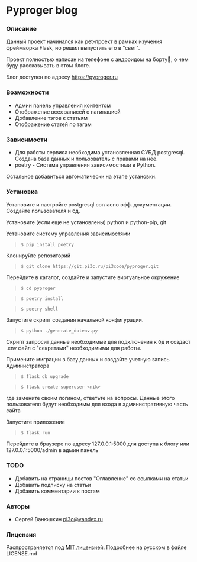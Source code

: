 #                 Pyproger blog

### Описание
Данный проект начинался как pet-проект в рамках изучения фреймворка Flask, но решил выпустить его в "свет".

Проект полностью написан на телефоне с андроидом на борту🙂, о чем буду рассказывать в этом блоге.

Блог доступен по адресу https://pyproger.ru

### Возможности
- Админ панель управления контентом
- Отображение всех записей с пагинацией
- Добавление тэгов к статьям
- Отображение статей по тэгам

### Зависимости
- Для работы сервиса необходима установленная СУБД postgresql. Создана база данных и пользователь с правами на нее.
- poetry - Система управления зависимостями в Python.

Остальное добавиться автоматически на этапе установки.

### Установка
Установите и настройте postgresql согласно офф. документации. Создайте пользователя и бд. 

Установите (если еще не установлены) python и python-pip, git

Установите систему управления зависимостями
> `$ pip install poetry`

Клонируйте репозиторий
> `$ git clone https://git.pi3c.ru/pi3code/pyproger.git`

Перейдите в каталог, создайте и запустите виртуальное окружение
> `$ cd pyproger`

> `$ poetry install`

> `$ poetry shell`

Запустите скрипт создания начальной конфигурации.
> `$ python ./generate_dotenv.py`

Скрипт запросит данные необходимые для подключения к бд и создаст .env файл с "секретами" необходимыми для работы.

Примените миграции в базу данных и создайте учетную запись Администратора
> `$ flask db upgrade`

> `$ flask create-superuser <nik>`

где <nik> замените своим логином, ответьте на вопросы.
Данные этого пользователя будут необходимы для входа в административную часть сайта

Запустите приложение 
> `$ flask run`

Перейдите в браузере по адресу 127.0.0.1:5000 для доступа к блогу или 127.0.0.1:5000/admin в админ панель

### TODO
-  Добавить на страницы постов "Оглавление" со ссылками на статьи
-  Добавить подписку на статьи
-  Добавить комментарии к постам

### Авторы
-  Сергей Ванюшкин <pi3c@yandex.ru>

### Лицензия
Распространяется под [MIT лицензией](https://www.opensource.org/licenses/mit-license.php).
Подробнее на русском в файле LICENSE.md
